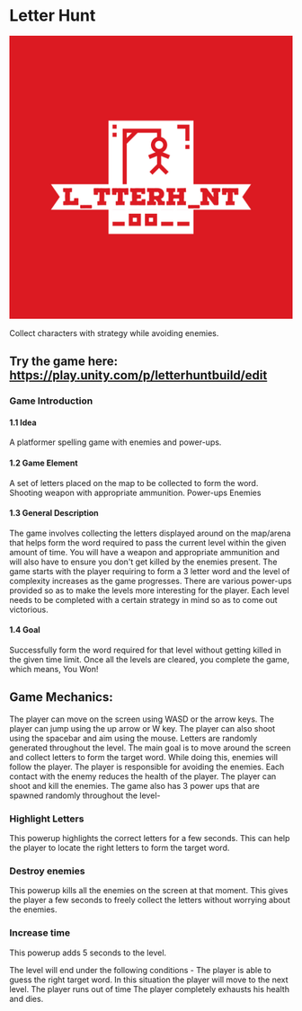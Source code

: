 # Letter Hunt
![Letter Hunt](./Misc/data/L_tterH_nt-logos.jpeg)

Collect characters with strategy while avoiding enemies.

## Try the game here: https://play.unity.com/p/letterhuntbuild/edit

### Game Introduction
#### 1.1 Idea
A platformer spelling game with enemies and power-ups. 
#### 1.2 Game Element
A set of letters placed on the map to be collected to form the word.
Shooting weapon with appropriate ammunition.
Power-ups
Enemies  
#### 1.3 General Description
The game involves collecting the letters displayed around on the map/arena that helps form the word required to pass the current level within the given amount of time. You will have a weapon and appropriate ammunition and will also have to ensure you don't get killed by the enemies present. The game starts with the player requiring to form a 3 letter word and the level of complexity increases as the game progresses.  There are various power-ups provided so as to make the levels more interesting for the player. Each level needs to be completed with a certain strategy in mind so as to come out victorious. 
#### 1.4 Goal
Successfully form the word required for that level without getting killed in the given time limit. Once all the levels are cleared, you complete the game, which means, You Won!



## Game Mechanics:
The player can move on the screen using WASD or the arrow keys. The player can jump using the up arrow or W key. 
The player can also shoot using the spacebar and aim using the mouse.
Letters are randomly generated throughout the level. The main goal is to move around the screen and collect letters to form the target word. 
While doing this, enemies will follow the player. The player is responsible for avoiding the enemies. Each contact with the enemy reduces the health of the player. 
The player can shoot and kill the enemies.
The game also has 3 power ups that are spawned randomly throughout the level- 

### Highlight Letters

This powerup highlights the correct letters for a few seconds. This can help the player to locate the right letters to form the target word.


### Destroy enemies

This powerup kills all the enemies on the screen at that moment. This gives the player a few seconds to freely collect the letters without worrying about the enemies.


### Increase time

This powerup adds 5 seconds to the level.

 The level will end under the following conditions - 
The player is able to guess the right target word. In this situation the player will move to the next level.
The player runs out of time
The player completely exhausts his health and dies.
